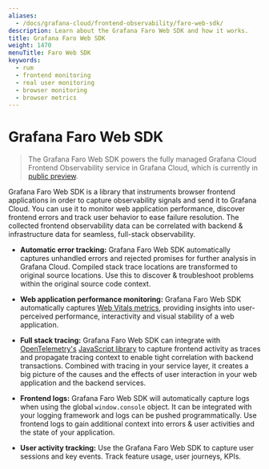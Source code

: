 ```yaml
---
aliases:
  - /docs/grafana-cloud/frontend-observability/faro-web-sdk/
description: Learn about the Grafana Faro Web SDK and how it works.
title: Grafana Faro Web SDK
weight: 1470
menuTitle: Faro Web SDK
keywords:
  - rum
  - frontend monitoring
  - real user monitoring
  - browser monitoring
  - browser metrics
---
```


# Grafana Faro Web SDK

> The Grafana Faro Web SDK powers the fully managed Grafana Cloud Frontend Observability service in Grafana Cloud, which is currently in [public preview](https://grafana.com/docs/release-life-cycle/).

Grafana Faro Web SDK is a library that instruments browser frontend applications in order to capture observability signals and send it to Grafana Cloud.
You can use it to monitor web application performance, discover frontend errors and track user behavior to ease failure resolution. The collected frontend observability data can be
correlated with backend & infrastructure data for seamless, full-stack observability.

- **Automatic error tracking:** Grafana Faro Web SDK automatically captures unhandled errors and rejected promises for further analysis in Grafana Cloud. Compiled stack trace locations are transformed to original source locations. Use this to discover & troubleshoot problems within the original source code context.

- **Web application performance monitoring:** Grafana Faro Web SDK automatically captures [Web Vitals metrics](https://web.dev/vitals), providing insights into user-perceived performance,
  interactivity and visual stability of a web application.

- **Full stack tracing:** Grafana Faro Web SDK can integrate with [OpenTelemetry's](https://opentelemetry.io/) [JavaScript library](https://github.com/open-telemetry/opentelemetry-js) to capture frontend activity as traces and propagate tracing context to enable tight correlation with backend transactions.
  Combined with tracing in your service layer, it creates a big picture of the causes and the effects of user interaction in your web application and the backend services.

- **Frontend logs:** Grafana Faro Web SDK will automatically capture logs when using the global `window.console` object. It can be integrated with your logging framework and logs can be pushed programmatically.
  Use frontend logs to gain additional context into errors & user activities and the state of your application.

- **User activity tracking:** Use the Grafana Faro Web SDK to capture user sessions and key events. Track feature usage, user journeys, KPIs.
